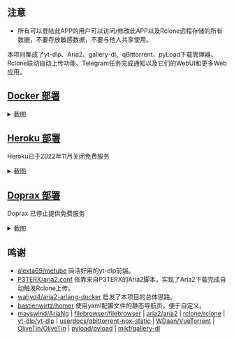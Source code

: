 ## 注意

- 所有可以登陆此APP的用户可以访问/修改此APP以及Rclone远程存储的所有数据，不要存放敏感数据，不要与他人共享使用。

本项目集成了yt-dlp、Aria2、gallery-dl、qBittorrent、pyLoad下载管理器、Rclone联动自动上传功能、Telegram任务完成通知以及它们的WebUI和更多Web应用。

## [Docker 部署](docs/README_docker_chs.md)

<details>
<summary>截图</summary>

![avatar](screenshots/docker_chs.jpeg)

</details>

<!---## [Colab 部署](docs/README_colab_chs.md)

<details>
<summary>截图</summary>

![avatar](screenshots/colab_chs.jpeg)

</details>
-->
## [Heroku 部署](docs/README_heroku_chs.md)

Heroku已于2022年11月关闭免费服务

<details>
<summary>截图</summary>

![avatar](screenshots/heroku_chs.jpeg)

</details>

## [Doprax 部署](docs/README_doprax_chs.md)

Doprax 已停止提供免费服务

<details>
<summary>截图</summary>

![avatar](screenshots/doprax_chs.jpeg)

</details>

## 鸣谢

- [alexta69/metube](https://github.com/alexta69/metube) 简洁好用的yt-dlp前端。
- [P3TERX/aria2.conf](https://github.com/P3TERX/aria2.conf)  依靠来自P3TERX的Aria2脚本，实现了Aria2下载完成自动触发Rclone上传。
- [wahyd4/aria2-ariang-docker](https://github.com/wahyd4/aria2-ariang-docker)  启发了本项目的总体思路。
- [bastienwirtz/homer](https://github.com/bastienwirtz/homer)  使用yaml配置文件的静态导航页，便于自定义。
- [mayswind/AriaNg](https://github.com/mayswind/AriaNg) | [filebrowser/filebrowser](https://github.com/filebrowser/filebrowser) | [aria2/aria2](https://github.com/aria2/aria2) | [rclone/rclone](https://github.com/rclone/rclone) | [yt-dlp/yt-dlp](https://github.com/yt-dlp/yt-dlp) | [userdocs/qbittorrent-nox-static](https://github.com/userdocs/qbittorrent-nox-static) | [WDaan/VueTorrent](https://github.com/WDaan/VueTorrent) | [OliveTin/OliveTin](https://github.com/OliveTin/OliveTin) | [pyload/pyload](https://github.com/pyload/pyload) | [mikf/gallery-dl](https://github.com/mikf/gallery-dl)